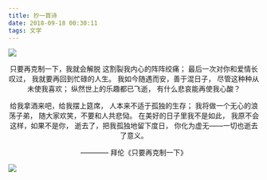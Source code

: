 ```yaml
---
title: 抄一首诗
date: 2018-09-18 00:30:11
tags: 文学
---
```

![](https://images.unsplash.com/photo-1507381081958-916f127e0491?ixlib=rb-0.3.5&ixid=eyJhcHBfaWQiOjEyMDd9&s=202e85339fa488793019793f8a450814&auto=format&fit=crop&w=1200&q=40)
<!-- more -->
<center>
只要再克制一下，我就会解脱
这割裂我内心的阵阵绞痛；
最后一次对你和爱情长叹过，
我就要再回到忙碌的人生。
我如今随遇而安，善于混日子， 
尽管这种种从未使我喜欢；
纵然世上的乐趣都已飞逝，
有什么悲哀能再使我心酸？

给我拿酒来吧，给我摆上筵席，
人本来不适于孤独的生存；
我将做一个无心的浪荡子弟，
随大家欢笑，不要和人共悲恸。
在美好的日子里我不是如此，
我原不会这样，如果不是你，
逝去了，把我孤独地留下度日，
你化为虚无——一切也逝去了意义。

———— 拜伦《只要再克制一下》
</center>

![](https://images.unsplash.com/photo-1484781731938-20384a8a6960?ixlib=rb-0.3.5&ixid=eyJhcHBfaWQiOjEyMDd9&s=dc8b5bb6eed4b0e7c516cf71087e48c4&auto=format&fit=crop&w=1200&q=40)
